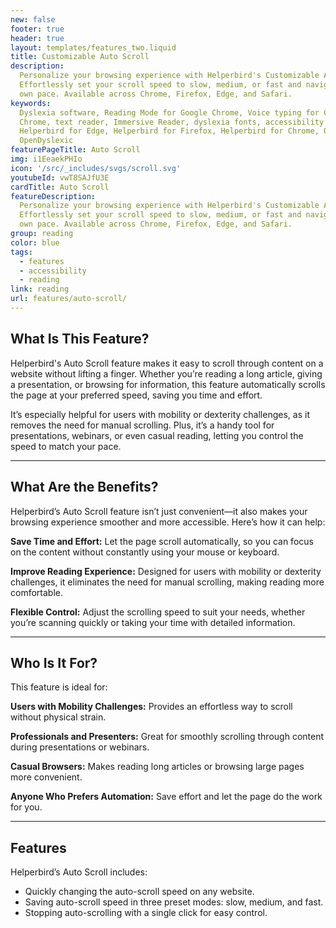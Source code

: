 ```yaml
---
new: false
footer: true
header: true
layout: templates/features_two.liquid
title: Customizable Auto Scroll
description:
  Personalize your browsing experience with Helperbird's Customizable Auto Scroll feature.
  Effortlessly set your scroll speed to slow, medium, or fast and navigate through websites at your
  own pace. Available across Chrome, Firefox, Edge, and Safari.
keywords:
  Dyslexia software, Reading Mode for Google Chrome, Voice typing for Chrome, Text to speech for
  Chrome, text reader, Immersive Reader, dyslexia fonts, accessibility software, dyslexia software,
  Helperbird for Edge, Helperbird for Firefox, Helperbird for Chrome, Opendyslexic for Chrome,
  OpenDyslexic
featurePageTitle: Auto Scroll
img: i1EeaekPHIo
icon: '/src/_includes/svgs/scroll.svg'
youtubeId: vwT8SAJfU3E
cardTitle: Auto Scroll
featureDescription:
  Personalize your browsing experience with Helperbird's Customizable Auto Scroll feature.
  Effortlessly set your scroll speed to slow, medium, or fast and navigate through websites at your
  own pace. Available across Chrome, Firefox, Edge, and Safari.
group: reading
color: blue
tags:
  - features
  - accessibility
  - reading
link: reading
url: features/auto-scroll/
---
```


## What Is This Feature?

Helperbird's Auto Scroll feature makes it easy to scroll through content on a website without lifting a finger. Whether you’re reading a long article, giving a presentation, or browsing for information, this feature automatically scrolls the page at your preferred speed, saving you time and effort.

It’s especially helpful for users with mobility or dexterity challenges, as it removes the need for manual scrolling. Plus, it’s a handy tool for presentations, webinars, or even casual reading, letting you control the speed to match your pace.

---

## What Are the Benefits?

Helperbird’s Auto Scroll feature isn’t just convenient—it also makes your browsing experience smoother and more accessible. Here’s how it can help:


**Save Time and Effort:** Let the page scroll automatically, so you can focus on the content without constantly using your mouse or keyboard.  

**Improve Reading Experience:** Designed for users with mobility or dexterity challenges, it eliminates the need for manual scrolling, making reading more comfortable.  

**Flexible Control:** Adjust the scrolling speed to suit your needs, whether you’re scanning quickly or taking your time with detailed information.  

---

## Who Is It For?

This feature is ideal for:


**Users with Mobility Challenges:** Provides an effortless way to scroll without physical strain.  

**Professionals and Presenters:** Great for smoothly scrolling through content during presentations or webinars.  

**Casual Browsers:** Makes reading long articles or browsing large pages more convenient.  

**Anyone Who Prefers Automation:** Save effort and let the page do the work for you.

---

## Features

Helperbird’s Auto Scroll includes:  

- Quickly changing the auto-scroll speed on any website.  
- Saving auto-scroll speed in three preset modes: slow, medium, and fast.  
- Stopping auto-scrolling with a single click for easy control.



